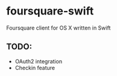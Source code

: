 foursquare-swift
================

Foursquare client for OS X written in Swift

TODO:
-----

* OAuth2 integration
* Checkin feature

